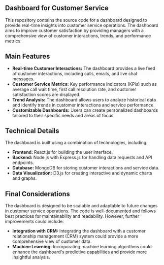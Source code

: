 ##  Dashboard for Customer Service

This repository contains the source code for a dashboard designed to provide real-time insights into customer service operations. The dashboard aims to improve customer satisfaction by providing managers with a comprehensive view of customer interactions, trends, and performance metrics.

## Main Features

* **Real-time Customer Interactions:** The dashboard provides a live feed of customer interactions, including calls, emails, and live chat messages.
* **Customer Service Metrics:** Key performance indicators (KPIs) such as average call wait time, first call resolution rate, and customer satisfaction scores are displayed.
* **Trend Analysis:** The dashboard allows users to analyze historical data and identify trends in customer interactions and service performance.
* **Customizable Dashboards:** Users can create personalized dashboards tailored to their specific needs and areas of focus.

## Technical Details

The dashboard is built using a combination of technologies, including:

* **Frontend:** React.js for building the user interface.
* **Backend:** Node.js with Express.js for handling data requests and API endpoints.
* **Database:** MongoDB for storing customer interactions and service data.
* **Data Visualization:** D3.js for creating interactive and dynamic charts and graphs.

## Final Considerations

The dashboard is designed to be scalable and adaptable to future changes in customer service operations. The code is well-documented and follows best practices for maintainability and readability. However, further improvements could include:

* **Integration with CRM:** Integrating the dashboard with a customer relationship management (CRM) system could provide a more comprehensive view of customer data.
* **Machine Learning:** Incorporating machine learning algorithms could enhance the dashboard's predictive capabilities and provide more insightful analysis.

